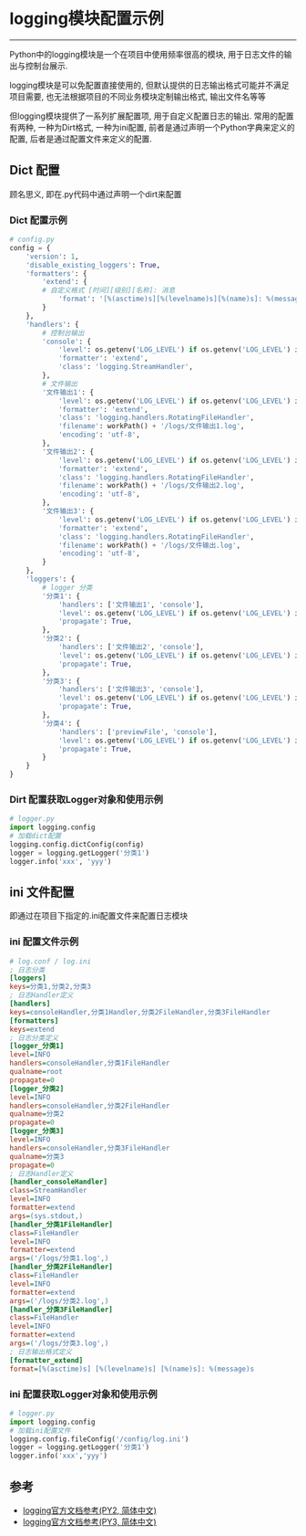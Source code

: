 # logging模块配置示例

---

Python中的logging模块是一个在项目中使用频率很高的模块, 用于日志文件的输出与控制台展示.

logging模块是可以免配置直接使用的, 但默认提供的日志输出格式可能并不满足项目需要, 也无法根据项目的不同业务模块定制输出格式, 输出文件名等等

但logging模块提供了一系列扩展配置项, 用于自定义配置日志的输出. 常用的配置有两种, 一种为Dirt格式, 一种为ini配置, 前者是通过声明一个Python字典来定义的配置, 后者是通过配置文件来定义的配置.

## Dict 配置

顾名思义, 即在.py代码中通过声明一个dirt来配置

### Dict 配置示例

```python
# config.py
config = {
	'version': 1,
	'disable_existing_loggers': True,
	'formatters': {
		'extend': {
        # 自定义格式 [时间][级别][名称]: 消息
			'format': '[%(asctime)s][%(levelname)s][%(name)s]: %(message)s'
		}
	},
	'handlers': {
        # 控制台输出
		'console': {
			'level': os.getenv('LOG_LEVEL') if os.getenv('LOG_LEVEL') is not None else 'INFO',
			'formatter': 'extend',
			'class': 'logging.StreamHandler',
		},
        # 文件输出
		'文件输出1': {
			'level': os.getenv('LOG_LEVEL') if os.getenv('LOG_LEVEL') is not None else 'INFO',
			'formatter': 'extend',
			'class': 'logging.handlers.RotatingFileHandler',
			'filename': workPath() + '/logs/文件输出1.log',
			'encoding': 'utf-8',
		},
		'文件输出2': {
			'level': os.getenv('LOG_LEVEL') if os.getenv('LOG_LEVEL') is not None else 'INFO',
			'formatter': 'extend',
			'class': 'logging.handlers.RotatingFileHandler',
			'filename': workPath() + '/logs/文件输出2.log',
			'encoding': 'utf-8',
		},
		'文件输出3': {
			'level': os.getenv('LOG_LEVEL') if os.getenv('LOG_LEVEL') is not None else 'INFO',
			'formatter': 'extend',
			'class': 'logging.handlers.RotatingFileHandler',
			'filename': workPath() + '/logs/文件输出.log',
			'encoding': 'utf-8',
		}
	},
	'loggers': {
        # logger 分类
		'分类1': {
			'handlers': ['文件输出1', 'console'],
			'level': os.getenv('LOG_LEVEL') if os.getenv('LOG_LEVEL') is not None else 'INFO',
			'propagate': True,
		},
		'分类2': {
			'handlers': ['文件输出2', 'console'],
			'level': os.getenv('LOG_LEVEL') if os.getenv('LOG_LEVEL') is not None else 'INFO',
			'propagate': True,
		},
		'分类3': {
			'handlers': ['文件输出3', 'console'],
			'level': os.getenv('LOG_LEVEL') if os.getenv('LOG_LEVEL') is not None else 'INFO',
			'propagate': True,
		},
		'分类4': {
			'handlers': ['previewFile', 'console'],
			'level': os.getenv('LOG_LEVEL') if os.getenv('LOG_LEVEL') is not None else 'INFO',
			'propagate': True,
		}
	}
}
```

### Dirt 配置获取Logger对象和使用示例

```python
# logger.py
import logging.config
# 加载dict配置
logging.config.dictConfig(config)
logger = logging.getLogger('分类1')
logger.info('xxx', 'yyy')
```

## ini 文件配置

即通过在项目下指定的.ini配置文件来配置日志模块

### ini 配置文件示例

```ini
# log.conf / log.ini
; 日志分类
[loggers]
keys=分类1,分类2,分类3
; 日志Handler定义
[handlers]
keys=consoleHandler,分类1Handler,分类2FileHandler,分类3FileHandler
[formatters]
keys=extend
; 日志分类定义
[logger_分类1]
level=INFO
handlers=consoleHandler,分类1FileHandler
qualname=root
propagate=0
[logger_分类2]
level=INFO
handlers=consoleHandler,分类2FileHandler
qualname=分类2
propagate=0
[logger_分类3]
level=INFO
handlers=consoleHandler,分类3FileHandler
qualname=分类3
propagate=0
; 日志Handler定义
[handler_consoleHandler]
class=StreamHandler
level=INFO
formatter=extend
args=(sys.stdout,)
[handler_分类1FileHandler]
class=FileHandler
level=INFO
formatter=extend
args=('/logs/分类1.log',)
[handler_分类2FileHandler]
class=FileHandler
level=INFO
formatter=extend
args=('/logs/分类2.log',)
[handler_分类3FileHandler]
class=FileHandler
level=INFO
formatter=extend
args=('/logs/分类3.log',)
; 日志输出格式定义
[formatter_extend]
format=[%(asctime)s] [%(levelname)s] [%(name)s]: %(message)s
```

### ini 配置获取Logger对象和使用示例

```python
# logger.py
import logging.config
# 加载ini配置文件
logging.config.fileConfig('/config/log.ini')
logger = logging.getLogger('分类1')
logger.info('xxx','yyy')
```

## 参考

- [logging官方文档参考(PY2, 简体中文)](https://docs.python.org/zh-cn/2.7/library/logging.config.html?highlight=logging)
- [logging官方文档参考(PY3, 简体中文)](https://docs.python.org/zh-cn/3/library/logging.config.html?highlight=logging)
